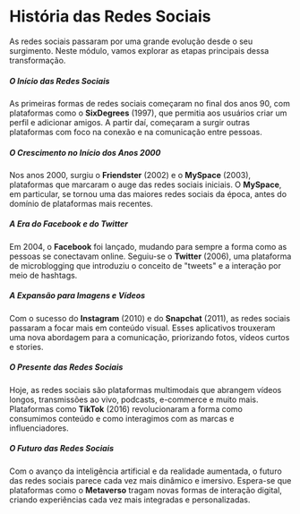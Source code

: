 # História das Redes Sociais

As redes sociais passaram por uma grande evolução desde o seu surgimento. Neste módulo, vamos explorar as etapas principais dessa transformação.

##### O Início das Redes Sociais

As primeiras formas de redes sociais começaram no final dos anos 90, com plataformas como o **SixDegrees** (1997), que permitia aos usuários criar um perfil e adicionar amigos. A partir daí, começaram a surgir outras plataformas com foco na conexão e na comunicação entre pessoas.

##### O Crescimento no Início dos Anos 2000

Nos anos 2000, surgiu o **Friendster** (2002) e o **MySpace** (2003), plataformas que marcaram o auge das redes sociais iniciais. O **MySpace**, em particular, se tornou uma das maiores redes sociais da época, antes do domínio de plataformas mais recentes.

##### A Era do Facebook e do Twitter

Em 2004, o **Facebook** foi lançado, mudando para sempre a forma como as pessoas se conectavam online. Seguiu-se o **Twitter** (2006), uma plataforma de microblogging que introduziu o conceito de "tweets" e a interação por meio de hashtags.

##### A Expansão para Imagens e Vídeos

Com o sucesso do **Instagram** (2010) e do **Snapchat** (2011), as redes sociais passaram a focar mais em conteúdo visual. Esses aplicativos trouxeram uma nova abordagem para a comunicação, priorizando fotos, vídeos curtos e stories.

##### O Presente das Redes Sociais

Hoje, as redes sociais são plataformas multimodais que abrangem vídeos longos, transmissões ao vivo, podcasts, e-commerce e muito mais. Plataformas como **TikTok** (2016) revolucionaram a forma como consumimos conteúdo e como interagimos com as marcas e influenciadores.

##### O Futuro das Redes Sociais

Com o avanço da inteligência artificial e da realidade aumentada, o futuro das redes sociais parece cada vez mais dinâmico e imersivo. Espera-se que plataformas como o **Metaverso** tragam novas formas de interação digital, criando experiências cada vez mais integradas e personalizadas.
